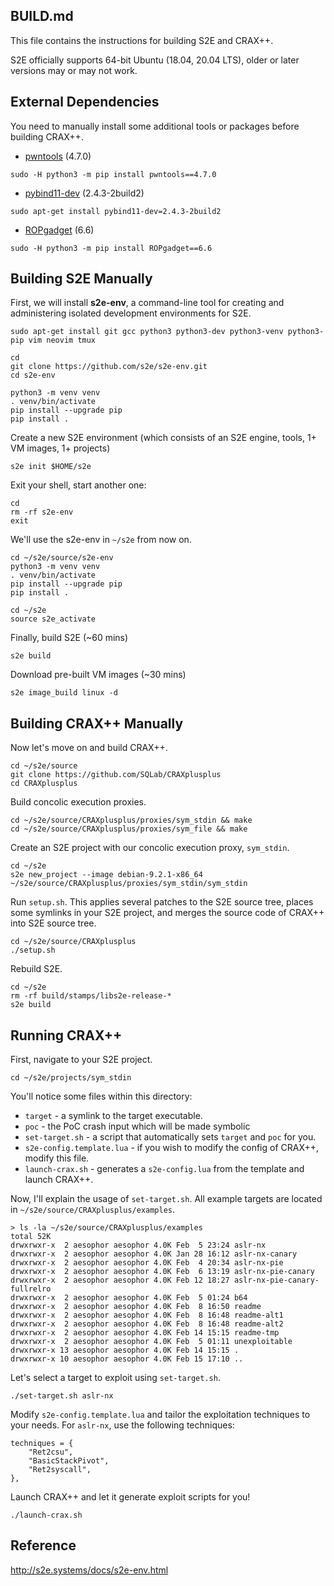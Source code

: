 ## BUILD.md

This file contains the instructions for building S2E and CRAX++.

S2E officially supports 64-bit Ubuntu (18.04, 20.04 LTS), older or later versions may or may not work.

## External Dependencies

You need to manually install some additional tools or packages before building CRAX++.
* [pwntools](https://github.com/Gallopsled/pwntools) (4.7.0)
```
sudo -H python3 -m pip install pwntools==4.7.0
```

* [pybind11-dev](https://github.com/pybind/pybind11) (2.4.3-2build2)
```
sudo apt-get install pybind11-dev=2.4.3-2build2
```

* [ROPgadget](https://github.com/JonathanSalwan/ROPgadget) (6.6)
```
sudo -H python3 -m pip install ROPgadget==6.6
```

## Building S2E Manually

First, we will install **s2e-env**, a command-line tool for creating and administering isolated development environments for S2E.
```
sudo apt-get install git gcc python3 python3-dev python3-venv python3-pip vim neovim tmux

cd
git clone https://github.com/s2e/s2e-env.git
cd s2e-env

python3 -m venv venv
. venv/bin/activate
pip install --upgrade pip
pip install .
```

Create a new S2E environment (which consists of an S2E engine, tools, 1+ VM images, 1+ projects)
```
s2e init $HOME/s2e
```

Exit your shell, start another one:
```
cd
rm -rf s2e-env
exit
```

We'll use the s2e-env in `~/s2e` from now on.
```
cd ~/s2e/source/s2e-env
python3 -m venv venv
. venv/bin/activate
pip install --upgrade pip
pip install .

cd ~/s2e
source s2e_activate
```

Finally, build S2E (~60 mins)
```
s2e build
```

Download pre-built VM images (~30 mins)
```
s2e image_build linux -d
```

## Building CRAX++ Manually

Now let's move on and build CRAX++.
```
cd ~/s2e/source
git clone https://github.com/SQLab/CRAXplusplus
cd CRAXplusplus
```

Build concolic execution proxies.
```
cd ~/s2e/source/CRAXplusplus/proxies/sym_stdin && make
cd ~/s2e/source/CRAXplusplus/proxies/sym_file && make
```

Create an S2E project with our concolic execution proxy, `sym_stdin`.
```
cd ~/s2e
s2e new_project --image debian-9.2.1-x86_64 ~/s2e/source/CRAXplusplus/proxies/sym_stdin/sym_stdin
```

Run `setup.sh`. This applies several patches to the S2E source tree, places some symlinks in your S2E project, and merges the source code of CRAX++ into S2E source tree.
```
cd ~/s2e/source/CRAXplusplus
./setup.sh
```

Rebuild S2E.
```
cd ~/s2e
rm -rf build/stamps/libs2e-release-*
s2e build
```

## Running CRAX++

First, navigate to your S2E project.
```
cd ~/s2e/projects/sym_stdin
```

You'll notice some files within this directory:
* `target` - a symlink to the target executable.
* `poc` - the PoC crash input which will be made symbolic
* `set-target.sh` - a script that automatically sets `target` and `poc` for you.
* `s2e-config.template.lua` - if you wish to modify the config of CRAX++, modify this file.
* `launch-crax.sh` - generates a `s2e-config.lua` from the template and launch CRAX++.

Now, I'll explain the usage of `set-target.sh`. All example targets are located in `~/s2e/source/CRAXplusplus/examples`.
```
> ls -la ~/s2e/source/CRAXplusplus/examples
total 52K
drwxrwxr-x  2 aesophor aesophor 4.0K Feb  5 23:24 aslr-nx
drwxrwxr-x  2 aesophor aesophor 4.0K Jan 28 16:12 aslr-nx-canary
drwxrwxr-x  2 aesophor aesophor 4.0K Feb  4 20:34 aslr-nx-pie
drwxrwxr-x  2 aesophor aesophor 4.0K Feb  6 13:19 aslr-nx-pie-canary
drwxrwxr-x  2 aesophor aesophor 4.0K Feb 12 18:27 aslr-nx-pie-canary-fullrelro
drwxrwxr-x  2 aesophor aesophor 4.0K Feb  5 01:24 b64
drwxrwxr-x  2 aesophor aesophor 4.0K Feb  8 16:50 readme
drwxrwxr-x  2 aesophor aesophor 4.0K Feb  8 16:48 readme-alt1
drwxrwxr-x  2 aesophor aesophor 4.0K Feb  8 16:48 readme-alt2
drwxrwxr-x  2 aesophor aesophor 4.0K Feb 14 15:15 readme-tmp
drwxrwxr-x  2 aesophor aesophor 4.0K Feb  5 01:11 unexploitable
drwxrwxr-x 13 aesophor aesophor 4.0K Feb 14 15:15 .
drwxrwxr-x 10 aesophor aesophor 4.0K Feb 15 17:10 ..
```

Let's select a target to exploit using `set-target.sh`.
```
./set-target.sh aslr-nx
```

Modify `s2e-config.template.lua` and tailor the exploitation techniques to your needs. For `aslr-nx`, use the following techniques:
```
techniques = {
    "Ret2csu",
    "BasicStackPivot",
    "Ret2syscall",
},
```

Launch CRAX++ and let it generate exploit scripts for you!
```
./launch-crax.sh
```

## Reference

http://s2e.systems/docs/s2e-env.html
